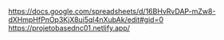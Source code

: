  https://docs.google.com/spreadsheets/d/16BHvRvDAP-mZw8-dXHmpHfPnOp3KjX8ui5qI4nXubAk/edit#gid=0
 https://projetobasednc01.netlify.app/